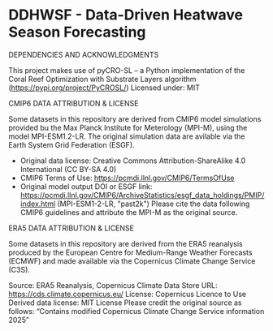 # DDHWSF - Data-Driven Heatwave Season Forecasting

DEPENDENCIES AND ACKNOWLEDGMENTS

This project makes use of pyCRO-SL – a Python implementation of the Coral Reef Optimization with Substrate Layers algorithm (https://pypi.org/project/PyCROSL/)
Licensed under: MIT

CMIP6 DATA ATTRIBUTION & LICENSE

Some datasets in this repository are derived from CMIP6 model simulations provided bu the Max Planck Institute for Meterology (MPI-M), using the model MPI-ESM1.2-LR. The original simulation data are avilable via the Earth System Grid Federation (ESGF).
- Original data license: Creative Commons Attribution-ShareAlike 4.0 International (CC BY-SA 4.0)
- CMIP6 Terms of Use: https://pcmdi.llnl.gov/CMIP6/TermsOfUse
- Original model output DOI or ESGF link: https://pcmdi.llnl.gov/CMIP6/ArchiveStatistics/esgf_data_holdings/PMIP/index.html (MPI-ESM1-2-LR, "past2k")
Please cite the data following CMIP6 guidelines and attribute the MPI-M as the original source.

ERA5 DATA ATTRIBUTION & LICENSE

Some datasets in this repository are derived from the ERA5 reanalysis produced by the European Centre for Medium-Range Weather Forecasts (ECMWF) and made available via the Copernicus Climate Change Service (C3S).

Source: ERA5 Reanalysis, Copernicus Climate Data Store
URL: https://cds.climate.copernicus.eu/
License: Copernicus Licence to Use
Derived data license: MIT License
Please credit the original source as follows:
“Contains modified Copernicus Climate Change Service information 2025”
